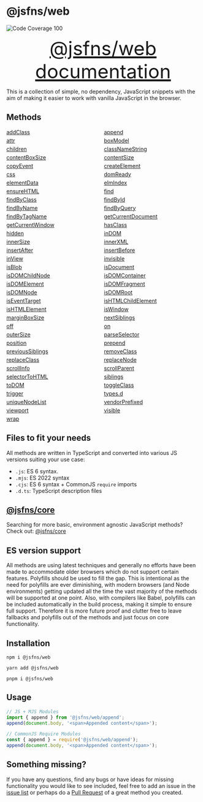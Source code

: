 # @jsfns/web
![Code Coverage 100](https://badgen.net/badge/coverage/100%25/green)

<a href="https://tokimon.github.io/jsfns-docs/web" target="__blank" style="font-size: 50px; display: block; text-align: center;">@jsfns/web documentation</a>

This is a collection of simple, no dependency, JavaScript snippets with the aim
of making it easier to work with vanilla JavaScript in the browser.

## Methods

<div style="display: grid; grid-template-columns: repeat(auto-fill, minmax(200px, 1fr)); gap: 5px">
<a href="https://tokimon.github.io/jsfns-docs/web#addClass">addClass</a>
<a href="https://tokimon.github.io/jsfns-docs/web#append">append</a>
<a href="https://tokimon.github.io/jsfns-docs/web#attr">attr</a>
<a href="https://tokimon.github.io/jsfns-docs/web#boxModel">boxModel</a>
<a href="https://tokimon.github.io/jsfns-docs/web#children">children</a>
<a href="https://tokimon.github.io/jsfns-docs/web#classNameString">classNameString</a>
<a href="https://tokimon.github.io/jsfns-docs/web#contentBoxSize">contentBoxSize</a>
<a href="https://tokimon.github.io/jsfns-docs/web#contentSize">contentSize</a>
<a href="https://tokimon.github.io/jsfns-docs/web#copyEvent">copyEvent</a>
<a href="https://tokimon.github.io/jsfns-docs/web#createElement">createElement</a>
<a href="https://tokimon.github.io/jsfns-docs/web#css">css</a>
<a href="https://tokimon.github.io/jsfns-docs/web#domReady">domReady</a>
<a href="https://tokimon.github.io/jsfns-docs/web#elementData">elementData</a>
<a href="https://tokimon.github.io/jsfns-docs/web#elmIndex">elmIndex</a>
<a href="https://tokimon.github.io/jsfns-docs/web#ensureHTML">ensureHTML</a>
<a href="https://tokimon.github.io/jsfns-docs/web#find">find</a>
<a href="https://tokimon.github.io/jsfns-docs/web#findByClass">findByClass</a>
<a href="https://tokimon.github.io/jsfns-docs/web#findById">findById</a>
<a href="https://tokimon.github.io/jsfns-docs/web#findByName">findByName</a>
<a href="https://tokimon.github.io/jsfns-docs/web#findByQuery">findByQuery</a>
<a href="https://tokimon.github.io/jsfns-docs/web#findByTagName">findByTagName</a>
<a href="https://tokimon.github.io/jsfns-docs/web#getCurrentDocument">getCurrentDocument</a>
<a href="https://tokimon.github.io/jsfns-docs/web#getCurrentWindow">getCurrentWindow</a>
<a href="https://tokimon.github.io/jsfns-docs/web#hasClass">hasClass</a>
<a href="https://tokimon.github.io/jsfns-docs/web#hidden">hidden</a>
<a href="https://tokimon.github.io/jsfns-docs/web#inDOM">inDOM</a>
<a href="https://tokimon.github.io/jsfns-docs/web#innerSize">innerSize</a>
<a href="https://tokimon.github.io/jsfns-docs/web#innerXML">innerXML</a>
<a href="https://tokimon.github.io/jsfns-docs/web#insertAfter">insertAfter</a>
<a href="https://tokimon.github.io/jsfns-docs/web#insertBefore">insertBefore</a>
<a href="https://tokimon.github.io/jsfns-docs/web#inView">inView</a>
<a href="https://tokimon.github.io/jsfns-docs/web#invisible">invisible</a>
<a href="https://tokimon.github.io/jsfns-docs/web#isBlob">isBlob</a>
<a href="https://tokimon.github.io/jsfns-docs/web#isDocument">isDocument</a>
<a href="https://tokimon.github.io/jsfns-docs/web#isDOMChildNode">isDOMChildNode</a>
<a href="https://tokimon.github.io/jsfns-docs/web#isDOMContainer">isDOMContainer</a>
<a href="https://tokimon.github.io/jsfns-docs/web#isDOMElement">isDOMElement</a>
<a href="https://tokimon.github.io/jsfns-docs/web#isDOMFragment">isDOMFragment</a>
<a href="https://tokimon.github.io/jsfns-docs/web#isDOMNode">isDOMNode</a>
<a href="https://tokimon.github.io/jsfns-docs/web#isDOMRoot">isDOMRoot</a>
<a href="https://tokimon.github.io/jsfns-docs/web#isEventTarget">isEventTarget</a>
<a href="https://tokimon.github.io/jsfns-docs/web#isHTMLChildElement">isHTMLChildElement</a>
<a href="https://tokimon.github.io/jsfns-docs/web#isHTMLElement">isHTMLElement</a>
<a href="https://tokimon.github.io/jsfns-docs/web#isWindow">isWindow</a>
<a href="https://tokimon.github.io/jsfns-docs/web#marginBoxSize">marginBoxSize</a>
<a href="https://tokimon.github.io/jsfns-docs/web#nextSiblings">nextSiblings</a>
<a href="https://tokimon.github.io/jsfns-docs/web#off">off</a>
<a href="https://tokimon.github.io/jsfns-docs/web#on">on</a>
<a href="https://tokimon.github.io/jsfns-docs/web#outerSize">outerSize</a>
<a href="https://tokimon.github.io/jsfns-docs/web#parseSelector">parseSelector</a>
<a href="https://tokimon.github.io/jsfns-docs/web#position">position</a>
<a href="https://tokimon.github.io/jsfns-docs/web#prepend">prepend</a>
<a href="https://tokimon.github.io/jsfns-docs/web#previousSiblings">previousSiblings</a>
<a href="https://tokimon.github.io/jsfns-docs/web#removeClass">removeClass</a>
<a href="https://tokimon.github.io/jsfns-docs/web#replaceClass">replaceClass</a>
<a href="https://tokimon.github.io/jsfns-docs/web#replaceNode">replaceNode</a>
<a href="https://tokimon.github.io/jsfns-docs/web#scrollInfo">scrollInfo</a>
<a href="https://tokimon.github.io/jsfns-docs/web#scrollParent">scrollParent</a>
<a href="https://tokimon.github.io/jsfns-docs/web#selectorToHTML">selectorToHTML</a>
<a href="https://tokimon.github.io/jsfns-docs/web#siblings">siblings</a>
<a href="https://tokimon.github.io/jsfns-docs/web#toDOM">toDOM</a>
<a href="https://tokimon.github.io/jsfns-docs/web#toggleClass">toggleClass</a>
<a href="https://tokimon.github.io/jsfns-docs/web#trigger">trigger</a>
<a href="https://tokimon.github.io/jsfns-docs/web#types.d">types.d</a>
<a href="https://tokimon.github.io/jsfns-docs/web#uniqueNodeList">uniqueNodeList</a>
<a href="https://tokimon.github.io/jsfns-docs/web#vendorPrefixed">vendorPrefixed</a>
<a href="https://tokimon.github.io/jsfns-docs/web#viewport">viewport</a>
<a href="https://tokimon.github.io/jsfns-docs/web#visible">visible</a>
<a href="https://tokimon.github.io/jsfns-docs/web#wrap">wrap</a>
</div>

## Files to fit your needs

All methods are written in TypeScript and converted into various JS versions suiting your use case:

- `.js`: ES 6 syntax.
- `.mjs`: ES 2022 syntax
- `.cjs`: ES 6 syntax + CommonJS `require` imports
- `.d.ts`: TypeScript description files

## [@jsfns/core](https://tokimon.github.io/jsfns-docs/core)

Searching for more basic, environment agnostic JavaScript methods? Check out: [@jsfns/core](https://tokimon.github.io/jsfns-docs/core)

## ES version support

All methods are using latest techniques and generally no efforts have been made to
accommodate older browsers which do not support certain features. Polyfills should
be used to fill the gap. This is intentional as the need for polyfills are ever
diminishing, with modern browsers (and Node environments) getting updated all the time the vast
majority of the methods will be supported at one point. Also, with compilers like Babel,
polyfills can be included automatically in the build process, making it simple to ensure full support.
Therefore it is more future proof and clutter free to leave fallbacks and polyfills out of
the methods and just focus on core functionality.

## Installation

```
npm i @jsfns/web
```

```
yarn add @jsfns/web
```

```
pnpm i @jsfns/web
```

## Usage

```js
// JS + MJS Modules
import { append } from '@jsfns/web/append';
append(document.body, '<span>Appended content</span>');
```

```js
// CommonJS Require Modules
const { append } = require('@jsfns/web/append');
append(document.body, '<span>Appended content</span>');
```

## Something missing?

If you have any questions, find any bugs or have ideas for missing functionality you would like to see included, feel
free to add an issue in the [issue list](https://github.com/Tokimon/jsfns/issues) or perhaps do a
[Pull Request](https://github.com/Tokimon/jsfns/pulls) of a great method you created.
